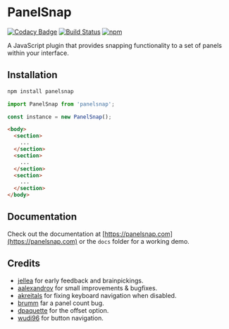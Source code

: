 # PanelSnap

[![Codacy Badge](https://api.codacy.com/project/badge/Grade/c90e8be4cc2e4931b0f280273f54cb30)](https://www.codacy.com/app/guidobouman/panelsnap)
[![Build Status](https://travis-ci.org/guidobouman/panelsnap.svg?branch=develop)](https://travis-ci.org/guidobouman/panelsnap)
[![npm](https://img.shields.io/npm/v/panelsnap.svg)](https://www.npmjs.com/package/panelsnap)


A JavaScript plugin that provides snapping functionality to a set of panels within your interface.

## Installation

```bash
npm install panelsnap
```

```js
import PanelSnap from 'panelsnap';

const instance = new PanelSnap();
```

```html
<body>
  <section>
    ...
  </section>
  <section>
    ...
  </section>
  <section>
    ...
  </section>
</body>
```

## Documentation

Check out the documentation at [https://panelsnap.com](https://panelsnap.com) or the `docs` folder for a working demo.

## Credits

- [jellea](https://github.com/jellea) for early feedback and brainpickings.
- [aalexandrov](https://github.com/aalexandrov) for small improvements & bugfixes.
- [akreitals](https://github.com/akreitals) for fixing keyboard navigation when disabled.
- [brumm](https://github.com/brumm) far a panel count bug.
- [dpaquette](https://github.com/dpaquette) for the offset option.
- [wudi96](https://github.com/wudi96) for button navigation.
